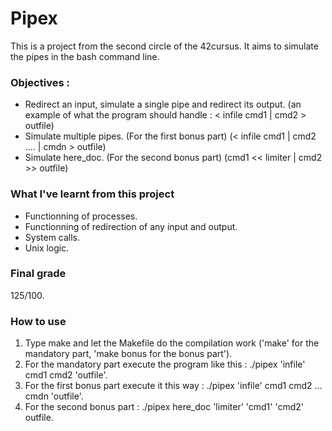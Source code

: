 # Pipex

This is a project from the second circle of the 42cursus.
It aims to simulate the pipes in the bash command line.

### Objectives :
  * Redirect an input, simulate a single pipe and redirect its output. (an example of what the program should handle : < infile cmd1 | cmd2 > outfile)
  * Simulate multiple pipes. (For the first bonus part) (< infile cmd1 | cmd2 .... | cmdn > outfile)
  * Simulate here_doc. (For the second bonus part) (cmd1 << limiter | cmd2 >> outfile)

### What I've learnt from this project
  * Functionning of processes.
  * Functionning of redirection of any input and output.
  * System calls.
  * Unix logic.

### Final grade
  125/100.
  
### How to use
  1. Type make and let the Makefile do the compilation work ('make' for the mandatory part, 'make bonus for the bonus part').
  2. For the mandatory part execute the program like this : ./pipex 'infile' cmd1 cmd2 'outfile'.
  3. For the first bonus part execute it this way : ./pipex 'infile' cmd1 cmd2 ... cmdn 'outfile'.
  4. For the second bonus part : ./pipex here_doc 'limiter' 'cmd1' 'cmd2' outfile.
